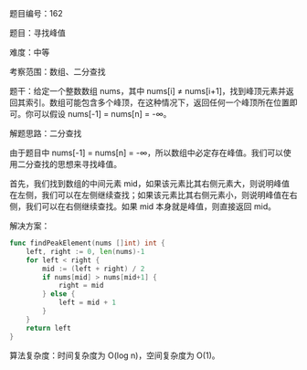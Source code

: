 题目编号：162

题目：寻找峰值

难度：中等

考察范围：数组、二分查找

题干：给定一个整数数组 nums，其中 nums[i] ≠ nums[i+1]，找到峰顶元素并返回其索引。数组可能包含多个峰顶，在这种情况下，返回任何一个峰顶所在位置即可。你可以假设 nums[-1] = nums[n] = -∞。

解题思路：二分查找

由于题目中 nums[-1] = nums[n] = -∞，所以数组中必定存在峰值。我们可以使用二分查找的思想来寻找峰值。

首先，我们找到数组的中间元素 mid，如果该元素比其右侧元素大，则说明峰值在左侧，我们可以在左侧继续查找；如果该元素比其右侧元素小，则说明峰值在右侧，我们可以在右侧继续查找。如果 mid 本身就是峰值，则直接返回 mid。

解决方案：

```go
func findPeakElement(nums []int) int {
    left, right := 0, len(nums)-1
    for left < right {
        mid := (left + right) / 2
        if nums[mid] > nums[mid+1] {
            right = mid
        } else {
            left = mid + 1
        }
    }
    return left
}
```

算法复杂度：时间复杂度为 O(log n)，空间复杂度为 O(1)。